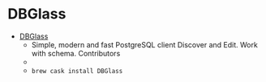 # DBGlass
- [DBGlass](http://dbglass.web-pal.com/)
  -  Simple, modern and fast PostgreSQL client           Discover and Edit.                   Work with schema.                   Contributors        
  - 
  - `brew cask install DBGlass`

